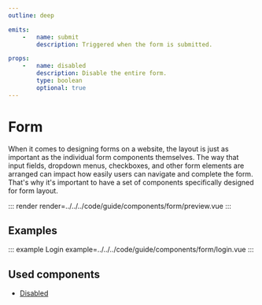 ```yaml
---
outline: deep

emits:
    -   name: submit
        description: Triggered when the form is submitted.

props:
    -   name: disabled
        description: Disable the entire form.
        type: boolean
        optional: true
---
```


# Form

When it comes to designing forms on a website, the layout is just as important as the individual form components themselves. The way that input fields, dropdown menus, checkboxes, and other form elements are arranged can impact how easily users can navigate and complete the form. That's why it's important to have a set of components specifically designed for form layout.

::: render
render=../../../code/guide/components/form/preview.vue
:::

<FrontmatterDocs/>

## Examples

::: example Login
example=../../../code/guide/components/form/login.vue
:::

## Used components

- [Disabled](../disabled)
